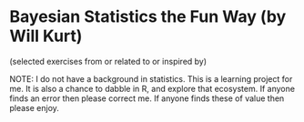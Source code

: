 # Bayesian Statistics the Fun Way (by Will Kurt)
(selected exercises from or related to or inspired by)

NOTE: I do not have a background in statistics. This is a learning project for me. It is also a chance to dabble in R, and explore that ecosystem. If anyone finds an error then please correct me. If anyone finds these of value then please enjoy.

